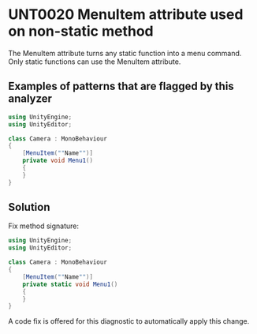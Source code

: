 # UNT0020 MenuItem attribute used on non-static method

The MenuItem attribute turns any static function into a menu command. Only static functions can use the MenuItem attribute.

## Examples of patterns that are flagged by this analyzer

```csharp
using UnityEngine;
using UnityEditor;

class Camera : MonoBehaviour
{
	[MenuItem(""Name"")]
	private void Menu1()
    {
    }
}
```

## Solution

Fix method signature:

```csharp
using UnityEngine;
using UnityEditor;

class Camera : MonoBehaviour
{
	[MenuItem(""Name"")]
	private static void Menu1()
    {
    }
}
```

A code fix is offered for this diagnostic to automatically apply this change.
